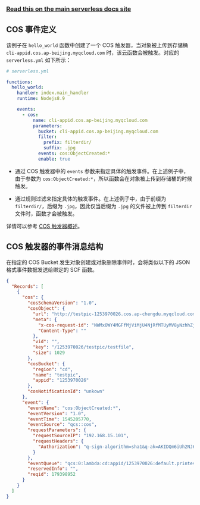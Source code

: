<!--
title: Serverless Framework - Tencent-SCF 事件 - Cloud Object Storage
menuText: cos
menuOrder: 9
description:  Setting up Cloud Object Storage Events with Tencent-SCF via the Serverless Framework
layout: Doc
-->

<!-- DOCS-SITE-LINK:START automatically generated  -->

### [Read this on the main serverless docs site](https://www.serverless.com/framework/docs/providers/tencent/events/cos/)

<!-- DOCS-SITE-LINK:END -->

## COS 事件定义

该例子在 `hello_world` 函数中创建了一个 COS 触发器，当对象被上传到存储桶 `cli-appid.cos.ap-beijing.myqcloud.com` 时，该云函数会被触发。对应的 `serverless.yml` 如下所示：

```yml
# serverless.yml

functions:
  hello_world:
    handler: index.main_handler
    runtime: Nodejs8.9

    events:
      - cos:
          name: cli-appid.cos.ap-beijing.myqcloud.com
          parameters:
            bucket: cli-appid.cos.ap-beijing.myqcloud.com
            filter:
              prefix: filterdir/
              suffix: .jpg
            events: cos:ObjectCreated:*
            enable: true
```

- 通过 COS 触发器中的 `events` 参数来指定具体的触发事件。在上述例子中，由于参数为 `cos:ObjectCreated:*`，所以函数会在对象被上传到存储桶的时候触发。

- 通过规则过滤来指定具体的触发事件。在上述例子中，由于前缀为 `filterdir/`，后缀为 `.jpg`，因此仅当后缀为 `.jpg` 的文件被上传到 `filterdir` 文件时，函数才会被触发。

详情可以参考 [COS 触发器概述](https://cloud.tencent.com/document/product/583/9707)。

## COS 触发器的事件消息结构

在指定的 COS Bucket 发生对象创建或对象删除事件时，会将类似以下的 JSON 格式事件数据发送给绑定的 SCF 函数。

```json
{
  "Records": [
    {
      "cos": {
        "cosSchemaVersion": "1.0",
        "cosObject": {
          "url": "http://testpic-1253970026.cos.ap-chengdu.myqcloud.com/testfile",
          "meta": {
            "x-cos-request-id": "NWMxOWY4MGFfMjViMjU4NjRfMTUyMV8yNzhhZjM=",
            "Content-Type": ""
          },
          "vid": "",
          "key": "/1253970026/testpic/testfile",
          "size": 1029
        },
        "cosBucket": {
          "region": "cd",
          "name": "testpic",
          "appid": "1253970026"
        },
        "cosNotificationId": "unkown"
      },
      "event": {
        "eventName": "cos:ObjectCreated:*",
        "eventVersion": "1.0",
        "eventTime": 1545205770,
        "eventSource": "qcs::cos",
        "requestParameters": {
          "requestSourceIP": "192.168.15.101",
          "requestHeaders": {
            "Authorization": "q-sign-algorithm=sha1&q-ak=AKIDQm6iUh2NJ6jL41tVUis9KpY5Rgv49zyC&q-sign-time=1545205709;1545215769&q-key-time=1545205709;1545215769&q-header-list=host;x-cos-storage-class&q-url-param-list=&q-signature=098ac7dfe9cf21116f946c4b4c29001c2b449b14"
          }
        },
        "eventQueue": "qcs:0:lambda:cd:appid/1253970026:default.printevent.$LATEST",
        "reservedInfo": "",
        "reqid": 179398952
      }
    }
  ]
}
```
